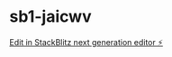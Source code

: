 # sb1-jaicwv

[Edit in StackBlitz next generation editor ⚡️](https://stackblitz.com/~/github.com/christcame/sb1-jaicwv)